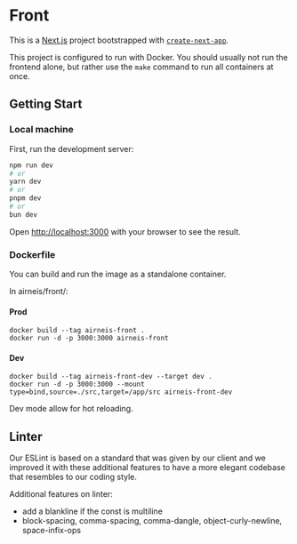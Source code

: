 # Front

This is a [Next.js](https://nextjs.org/) project bootstrapped with [`create-next-app`](https://github.com/vercel/next.js/tree/canary/packages/create-next-app).

This project is configured to run with Docker. You should usually not run the frontend alone, but rather use the `make` command to run all containers at once.

## Getting Start

### Local machine

First, run the development server:

```bash
npm run dev
# or
yarn dev
# or
pnpm dev
# or
bun dev
```

Open [http://localhost:3000](http://localhost:3000) with your browser to see the result.

### Dockerfile

You can build and run the image as a standalone container.

In airneis/front/:

#### Prod
```
docker build --tag airneis-front .
docker run -d -p 3000:3000 airneis-front
```
#### Dev
```
docker build --tag airneis-front-dev --target dev .
docker run -d -p 3000:3000 --mount type=bind,source=./src,target=/app/src airneis-front-dev
```
Dev mode allow for hot reloading.
## Linter

Our ESLint is based on a standard that was given by our client and we improved it with these additional features to have a more elegant codebase that resembles to our coding style.

Additional features on linter:

- add a blankline if the const is multiline
- block-spacing, comma-spacing, comma-dangle, object-curly-newline, space-infix-ops
